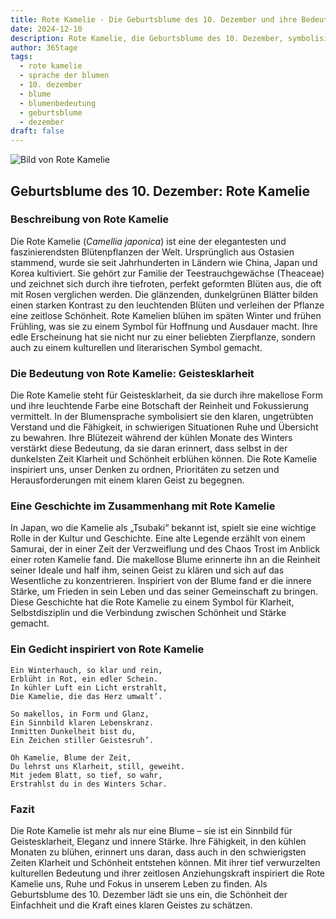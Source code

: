 ```yaml
---
title: Rote Kamelie - Die Geburtsblume des 10. Dezember und ihre Bedeutung
date: 2024-12-10
description: Rote Kamelie, die Geburtsblume des 10. Dezember, symbolisiert Geistesklarheit. Erfahre mehr über ihre Geschichte, Bedeutung und Symbolik in der Sprache der Blumen.
author: 365tage
tags:
  - rote kamelie
  - sprache der blumen
  - 10. dezember
  - blume
  - blumenbedeutung
  - geburtsblume
  - dezember
draft: false
---
```


![Bild von Rote Kamelie](https://cdn.pixabay.com/photo/2019/03/03/16/13/camellia-4032179_1280.jpg#center)


## Geburtsblume des 10. Dezember: Rote Kamelie

### Beschreibung von Rote Kamelie

Die Rote Kamelie (_Camellia japonica_) ist eine der elegantesten und faszinierendsten Blütenpflanzen der Welt. Ursprünglich aus Ostasien stammend, wurde sie seit Jahrhunderten in Ländern wie China, Japan und Korea kultiviert. Sie gehört zur Familie der Teestrauchgewächse (Theaceae) und zeichnet sich durch ihre tiefroten, perfekt geformten Blüten aus, die oft mit Rosen verglichen werden. Die glänzenden, dunkelgrünen Blätter bilden einen starken Kontrast zu den leuchtenden Blüten und verleihen der Pflanze eine zeitlose Schönheit. Rote Kamelien blühen im späten Winter und frühen Frühling, was sie zu einem Symbol für Hoffnung und Ausdauer macht. Ihre edle Erscheinung hat sie nicht nur zu einer beliebten Zierpflanze, sondern auch zu einem kulturellen und literarischen Symbol gemacht.

### Die Bedeutung von Rote Kamelie: Geistesklarheit

Die Rote Kamelie steht für Geistesklarheit, da sie durch ihre makellose Form und ihre leuchtende Farbe eine Botschaft der Reinheit und Fokussierung vermittelt. In der Blumensprache symbolisiert sie den klaren, ungetrübten Verstand und die Fähigkeit, in schwierigen Situationen Ruhe und Übersicht zu bewahren. Ihre Blütezeit während der kühlen Monate des Winters verstärkt diese Bedeutung, da sie daran erinnert, dass selbst in der dunkelsten Zeit Klarheit und Schönheit erblühen können. Die Rote Kamelie inspiriert uns, unser Denken zu ordnen, Prioritäten zu setzen und Herausforderungen mit einem klaren Geist zu begegnen.

### Eine Geschichte im Zusammenhang mit Rote Kamelie

In Japan, wo die Kamelie als „Tsubaki“ bekannt ist, spielt sie eine wichtige Rolle in der Kultur und Geschichte. Eine alte Legende erzählt von einem Samurai, der in einer Zeit der Verzweiflung und des Chaos Trost im Anblick einer roten Kamelie fand. Die makellose Blume erinnerte ihn an die Reinheit seiner Ideale und half ihm, seinen Geist zu klären und sich auf das Wesentliche zu konzentrieren. Inspiriert von der Blume fand er die innere Stärke, um Frieden in sein Leben und das seiner Gemeinschaft zu bringen. Diese Geschichte hat die Rote Kamelie zu einem Symbol für Klarheit, Selbstdisziplin und die Verbindung zwischen Schönheit und Stärke gemacht.

### Ein Gedicht inspiriert von Rote Kamelie

```
Ein Winterhauch, so klar und rein,
Erblüht in Rot, ein edler Schein.
In kühler Luft ein Licht erstrahlt,
Die Kamelie, die das Herz umwalt’.

So makellos, in Form und Glanz,
Ein Sinnbild klaren Lebenskranz.
Inmitten Dunkelheit bist du,
Ein Zeichen stiller Geistesruh’.

Oh Kamelie, Blume der Zeit,
Du lehrst uns Klarheit, still, geweiht.
Mit jedem Blatt, so tief, so wahr,
Erstrahlst du in des Winters Schar.
```

### Fazit

Die Rote Kamelie ist mehr als nur eine Blume – sie ist ein Sinnbild für Geistesklarheit, Eleganz und innere Stärke. Ihre Fähigkeit, in den kühlen Monaten zu blühen, erinnert uns daran, dass auch in den schwierigsten Zeiten Klarheit und Schönheit entstehen können. Mit ihrer tief verwurzelten kulturellen Bedeutung und ihrer zeitlosen Anziehungskraft inspiriert die Rote Kamelie uns, Ruhe und Fokus in unserem Leben zu finden. Als Geburtsblume des 10. Dezember lädt sie uns ein, die Schönheit der Einfachheit und die Kraft eines klaren Geistes zu schätzen.